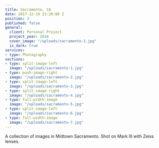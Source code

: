```yaml
---
title: Sacramento, CA
date: 2017-12-19 22:29:00 Z
position: 3
published: false
general:
  client: Personal Project
  project_year: 2018
  cover_image: "/uploads/sacramento-1.jpg"
  is_dark: true
services:
- type: Photography
sections:
- type: split-image-left
  image: "/uploads/sacramento-1.jpg"
- type: push-image-right
  image: "/uploads/sacramento-2.jpg"
- type: split-image-left
  image: "/uploads/sacramento-3.jpg"
- type: split-image-right
  image: "/uploads/sacramento-4.jpg"
- type: full-width-image
  image: "/uploads/sacramento-5.jpg"
- type: split-image-left
  image: "/uploads/sacramento-6.jpg"
- type: full-width-image
  image: "/uploads/sacramento-7.jpg"
---
```


A collection of images in Midtown Sacramento. Shot on Mark III with Zeiss lenses.